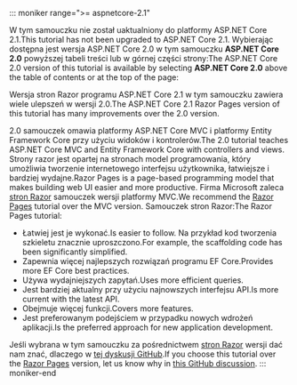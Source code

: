::: moniker range=">= aspnetcore-2.1"

<span data-ttu-id="61e12-101">W tym samouczku nie został uaktualniony do platformy ASP.NET Core 2.1.</span><span class="sxs-lookup"><span data-stu-id="61e12-101">This tutorial has not been upgraded to ASP.NET Core 2.1.</span></span> <span data-ttu-id="61e12-102">Wybierając dostępna jest wersja ASP.NET Core 2.0 w tym samouczku **ASP.NET Core 2.0** powyższej tabeli treści lub w górnej części strony:</span><span class="sxs-lookup"><span data-stu-id="61e12-102">The ASP.NET Core 2.0 version of this tutorial is available by selecting **ASP.NET Core 2.0** above the table of contents or at the top of the page:</span></span>

<span data-ttu-id="61e12-103">Wersja stron Razor programu ASP.NET Core 2.1 w tym samouczku zawiera wiele ulepszeń w wersji 2.0.</span><span class="sxs-lookup"><span data-stu-id="61e12-103">The ASP.NET Core 2.1 Razor Pages version of this tutorial has many improvements over the 2.0 version.</span></span>

<span data-ttu-id="61e12-104">2.0 samouczek omawia platformy ASP.NET Core MVC i platformy Entity Framework Core przy użyciu widoków i kontrolerów.</span><span class="sxs-lookup"><span data-stu-id="61e12-104">The 2.0 tutorial teaches ASP.NET Core MVC and Entity Framework Core with controllers and views.</span></span> <span data-ttu-id="61e12-105">Strony razor jest opartej na stronach model programowania, który umożliwia tworzenie internetowego interfejsu użytkownika, łatwiejsze i bardziej wydajne.</span><span class="sxs-lookup"><span data-stu-id="61e12-105">Razor Pages is a page-based programming model that makes building web UI easier and more productive.</span></span> <span data-ttu-id="61e12-106">Firma Microsoft zaleca [stron Razor](xref:data/ef-rp/intro) samouczek wersji platformy MVC.</span><span class="sxs-lookup"><span data-stu-id="61e12-106">We recommend the [Razor Pages](xref:data/ef-rp/intro) tutorial over the MVC version.</span></span> <span data-ttu-id="61e12-107">Samouczek stron Razor:</span><span class="sxs-lookup"><span data-stu-id="61e12-107">The Razor Pages tutorial:</span></span>

* <span data-ttu-id="61e12-108">Łatwiej jest je wykonać.</span><span class="sxs-lookup"><span data-stu-id="61e12-108">Is easier to follow.</span></span> <span data-ttu-id="61e12-109">Na przykład kod tworzenia szkieletu znacznie uproszczono.</span><span class="sxs-lookup"><span data-stu-id="61e12-109">For example, the scaffolding code has been significantly simplified.</span></span>
* <span data-ttu-id="61e12-110">Zapewnia więcej najlepszych rozwiązań programu EF Core.</span><span class="sxs-lookup"><span data-stu-id="61e12-110">Provides more EF Core best practices.</span></span>
* <span data-ttu-id="61e12-111">Używa wydajniejszych zapytań.</span><span class="sxs-lookup"><span data-stu-id="61e12-111">Uses more efficient queries.</span></span>
* <span data-ttu-id="61e12-112">Jest bardziej aktualny przy użyciu najnowszych interfejsu API.</span><span class="sxs-lookup"><span data-stu-id="61e12-112">Is more current with the latest API.</span></span>
* <span data-ttu-id="61e12-113">Obejmuje więcej funkcji.</span><span class="sxs-lookup"><span data-stu-id="61e12-113">Covers more features.</span></span>
* <span data-ttu-id="61e12-114">Jest preferowanym podejściem w przypadku nowych wdrożeń aplikacji.</span><span class="sxs-lookup"><span data-stu-id="61e12-114">Is the preferred approach for new application development.</span></span>

<span data-ttu-id="61e12-115">Jeśli wybrana w tym samouczku za pośrednictwem [stron Razor](xref:data/ef-rp/intro) wersji dać nam znać, dlaczego w [tej dyskusji GitHub](https://github.com/aspnet/Docs/issues/6146).</span><span class="sxs-lookup"><span data-stu-id="61e12-115">If you choose this tutorial over the [Razor Pages](xref:data/ef-rp/intro) version, let us know why in [this GitHub discussion](https://github.com/aspnet/Docs/issues/6146).</span></span>
::: moniker-end
